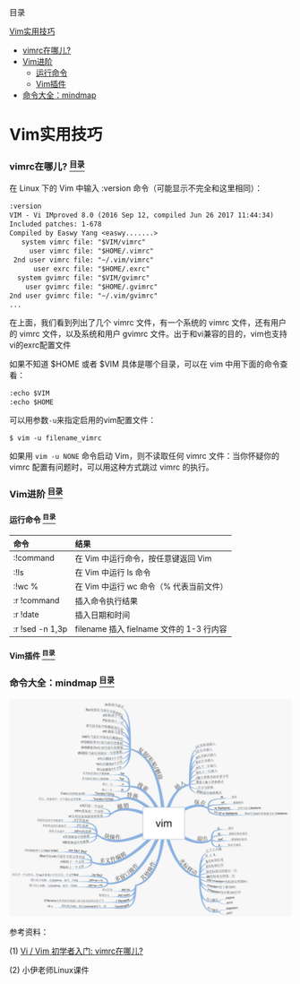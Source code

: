 <a name="content">目录</a>

[Vim实用技巧](#title)
- [vimrc在哪儿?](#where-is-vimrc)
- [Vim进阶](#vim-advanced)
	- [运行命令](#vim-command)
	- [Vim插件](#vim-plugin)
- [命令大全：mindmap](#mindmap)


<h1 name="title">Vim实用技巧</h1>

<a name="where-is-vimrc"><h3>vimrc在哪儿? [<sup>目录</sup>](#content)</h3></a>

在 Linux 下的 Vim 中输入 :version 命令（可能显示不完全和这里相同）：

```
:version
VIM - Vi IMproved 8.0 (2016 Sep 12, compiled Jun 26 2017 11:44:34)
Included patches: 1-678
Compiled by Easwy Yang <easwy.......>
   system vimrc file: "$VIM/vimrc"
     user vimrc file: "$HOME/.vimrc"
 2nd user vimrc file: "~/.vim/vimrc"
      user exrc file: "$HOME/.exrc"
  system gvimrc file: "$VIM/gvimrc"
    user gvimrc file: "$HOME/.gvimrc"
2nd user gvimrc file: "~/.vim/gvimrc"
...
```
在上面，我们看到列出了几个 vimrc 文件，有一个系统的 vimrc 文件，还有用户的 vimrc 文件，以及系统和用户 gvimrc 文件。出于和vi兼容的目的，vim也支持vi的exrc配置文件

如果不知道 $HOME 或者 $VIM 具体是哪个目录，可以在 vim 中用下面的命令查看：

```
:echo $VIM
:echo $HOME
```

可以用参数`-u`来指定启用的vim配置文件：

```
$ vim -u filename_vimrc
```

如果用 `vim -u NONE` 命令启动 Vim，则不读取任何 vimrc 文件：当你怀疑你的 vimrc 配置有问题时，可以用这种方式跳过 vimrc 的执行。

<a name="vim-advanced"><h3>Vim进阶 [<sup>目录</sup>](#content)</h3></a>

<a name="vim-command"><h4>运行命令 [<sup>目录</sup>](#content)</h4></a>

|命令|结果|
|:---|:---|
|:!command|在 Vim 中运行命令，按任意键返回 Vim|
|:!ls|在 Vim 中运行 ls 命令|
|:!wc %| 在 Vim 中运行 wc 命令（% 代表当前文件）|
|:r !command|插入命令执行结果|
|:r !date| 插入日期和时间|
|:r !sed -n 1,3p| filename 插入 fielname 文件的 1-3 行内容|


<a name="vim-plugin"><h4>Vim插件 [<sup>目录</sup>](#content)</h4></a>

<a name="mindmap"><h3>命令大全：mindmap [<sup>目录</sup>](#content)</h3></a>

<p align="center"><img src=./picture/Practical-Vim-mindmap.jpg width=900 /></p>




参考资料：

(1) [Vi / Vim 初学者入门: vimrc在哪儿?](https://blog.easwy.com/archives/where-is-vimrc/)

(2) 小伊老师Linux课件

